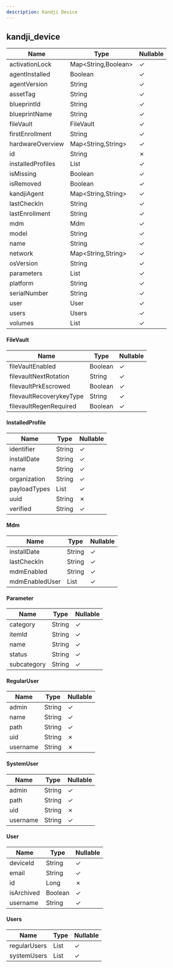 ```yaml
---
description: Kandji Device
---
```

kandji_device
-------------

| **Name**          | **Type**               | **Nullable** |
| ----------------- | ---------------------- | ------------ |
| activationLock    | Map<String,Boolean>    | &check;      |
| agentInstalled    | Boolean                | &check;      |
| agentVersion      | String                 | &check;      |
| assetTag          | String                 | &check;      |
| blueprintId       | String                 | &check;      |
| blueprintName     | String                 | &check;      |
| fileVault         | FileVault              | &check;      |
| firstEnrollment   | String                 | &check;      |
| hardwareOverview  | Map<String,String>     | &check;      |
| id                | String                 | &cross;      |
| installedProfiles | List<InstalledProfile> | &check;      |
| isMissing         | Boolean                | &check;      |
| isRemoved         | Boolean                | &check;      |
| kandjiAgent       | Map<String,String>     | &check;      |
| lastCheckIn       | String                 | &check;      |
| lastEnrollment    | String                 | &check;      |
| mdm               | Mdm                    | &check;      |
| model             | String                 | &check;      |
| name              | String                 | &check;      |
| network           | Map<String,String>     | &check;      |
| osVersion         | String                 | &check;      |
| parameters        | List<Parameter>        | &check;      |
| platform          | String                 | &check;      |
| serialNumber      | String                 | &check;      |
| user              | User                   | &check;      |
| users             | Users                  | &check;      |
| volumes           | List<Map>              | &check;      |

#### FileVault
| **Name**                 | **Type** | **Nullable** |
| ------------------------ | -------- | ------------ |
| fileVaultEnabled         | Boolean  | &check;      |
| filevaultNextRotation    | String   | &check;      |
| filevaultPrkEscrowed     | Boolean  | &check;      |
| filevaultRecoverykeyType | String   | &check;      |
| filevaultRegenRequired   | Boolean  | &check;      |

#### InstalledProfile
| **Name**     | **Type**     | **Nullable** |
| ------------ | ------------ | ------------ |
| identifier   | String       | &check;      |
| installDate  | String       | &check;      |
| name         | String       | &check;      |
| organization | String       | &check;      |
| payloadTypes | List<String> | &check;      |
| uuid         | String       | &cross;      |
| verified     | String       | &check;      |

#### Mdm
| **Name**       | **Type**     | **Nullable** |
| -------------- | ------------ | ------------ |
| installDate    | String       | &check;      |
| lastCheckIn    | String       | &check;      |
| mdmEnabled     | String       | &check;      |
| mdmEnabledUser | List<String> | &check;      |

#### Parameter
| **Name**    | **Type** | **Nullable** |
| ----------- | -------- | ------------ |
| category    | String   | &check;      |
| itemId      | String   | &check;      |
| name        | String   | &check;      |
| status      | String   | &check;      |
| subcategory | String   | &check;      |

#### RegularUser
| **Name** | **Type** | **Nullable** |
| -------- | -------- | ------------ |
| admin    | String   | &check;      |
| name     | String   | &check;      |
| path     | String   | &check;      |
| uid      | String   | &cross;      |
| username | String   | &cross;      |

#### SystemUser
| **Name** | **Type** | **Nullable** |
| -------- | -------- | ------------ |
| admin    | String   | &check;      |
| path     | String   | &check;      |
| uid      | String   | &cross;      |
| username | String   | &check;      |

#### User
| **Name**   | **Type** | **Nullable** |
| ---------- | -------- | ------------ |
| deviceId   | String   | &check;      |
| email      | String   | &check;      |
| id         | Long     | &cross;      |
| isArchived | Boolean  | &check;      |
| username   | String   | &check;      |

#### Users
| **Name**     | **Type**          | **Nullable** |
| ------------ | ----------------- | ------------ |
| regularUsers | List<RegularUser> | &check;      |
| systemUsers  | List<SystemUser>  | &check;      |
